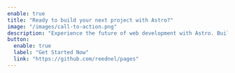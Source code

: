 ```yaml
---
enable: true
title: "Ready to build your next project with Astro?"
image: "/images/call-to-action.png"
description: "Experience the future of web development with Astro. Build lightning-fast static sites with ease and flexibility."
button:
  enable: true
  label: "Get Started Now"
  link: "https://github.com/reednel/pages"
---
```

